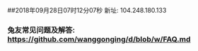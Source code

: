 ##2018年09月28日07时12分07秒 新址: 104.248.180.133
### 兔友常见问题及解答: https://github.com/wanggonging/d/blob/w/FAQ.md
